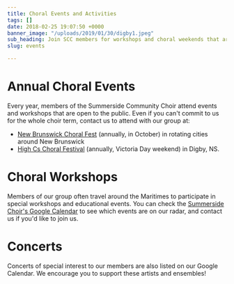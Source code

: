 ```yaml
---
title: Choral Events and Activities
tags: []
date: 2018-02-25 19:07:50 +0000
banner_image: "/uploads/2019/01/30/digby1.jpeg"
sub_heading: Join SCC members for workshops and choral weekends that are open to non-members.
slug: events

---
```

# Annual Choral Events

Every year, members of the Summerside Community Choir attend events and workshops that are open to the public. Even if you can't commit to us for the whole choir term, contact us to attend with our group at:

* [New Brunswick Choral Fest](https://nbcfsite.wordpress.com/choral-fest/) (annually, in October) in rotating cities around New Brunswick
* [High Cs Choral Festival](https://www.highcs.org) (annually, Victoria Day weekend) in Digby, NS.

# Choral Workshops

Members of our group often travel around the Maritimes to participate in special workshops and educational events. You can check the [Summerside Choir's Google Calendar](https://summersidechoir.ca/calendar.html) to see which events are on our radar, and contact us if you'd like to join us.

# Concerts

Concerts of special interest to our members are also listed on our Google Calendar. We encourage you to support these artists and ensembles!